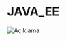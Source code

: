 # JAVA_EE

![Açıklama](https://d8285fmxt3duy.cloudfront.net/teleusers/vid_presentacion_cursos/courseImage_JAVA2EE_1495021848_.png)



